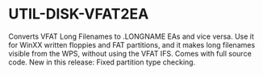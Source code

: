 UTIL-DISK-VFAT2EA
=================

Converts VFAT Long Filenames to .LONGNAME EAs and vice versa. Use it for WinXX written floppies and FAT partitions, and it makes long filenames visible from the WPS, without using the VFAT IFS. Comes with full source code. New in this release: Fixed partition type checking.
